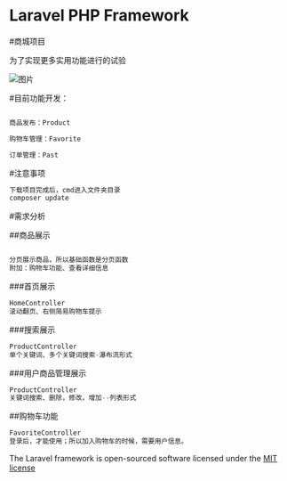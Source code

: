 # Laravel PHP Framework

#商城项目

为了实现更多实用功能进行的试验

![图片](https://github.com/pgy1/Laravel-Shop/edit/shop/home.jpg)

#目前功能开发：

```php

商品发布：Product

购物车管理：Favorite

订单管理：Past

```

#注意事项

```php
下载项目完成后，cmd进入文件夹目录
composer update

```

#需求分析

##商品展示


```php

分页展示商品，所以基础函数是分页函数
附加：购物车功能、查看详细信息

```

###首页展示

```php
HomeController
滚动翻页、右侧简易购物车提示

```

###搜索展示

```php
ProductController
单个关键词、多个关键词搜索-瀑布流形式

```

###用户商品管理展示

```php
ProductController
关键词搜索、删除，修改，增加--列表形式

```

##购物车功能

```php
FavoriteController
登录后，才能使用；所以加入购物车的时候，需要用户信息。


```
The Laravel framework is open-sourced software licensed under the [MIT license](http://opensource.org/licenses/MIT)
